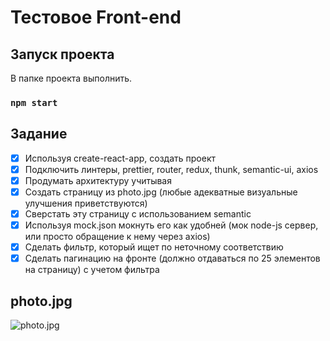 # Тестовое Front-end

## Запуск проекта

В папке проекта выполнить.

### `npm start`

## Задание

- [x] Используя create-react-app, создать проект
- [x] Подключить линтеры, prettier, router, redux, thunk, semantic-ui, axios
- [x] Продумать архитектуру учитывая
- [x] Создать страницу из photo.jpg (любые адекватные визуальные улучшения приветствуются)
- [x] Сверстать эту страницу с использованием semantic
- [x] Используя mock.json мокнуть его как удобней (мок node-js сервер, или просто
      обращение к нему через axios)
- [x] Сделать фильтр, который ищет по неточному соответствию
- [x] Сделать пагинацию на фронте (должно отдаваться по 25 элементов на страницу) с
      учетом фильтра

## photo.jpg

![photo.jpg](https://github.com/romankurakin/supply-journal/photo.jpg "photo.jpg")
